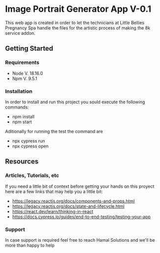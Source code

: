 # Image Portrait Generator App V-0.1

This web app is created in order to let the technicians at Little Bellies Pregnancy Spa handle the files for the artistic process of making the 8k service addon.

## Getting Started
### Requirements
* Node V. 18.16.0
* Npm V. 9.5.1
### Installation
In order to install and run this project you sould execute the following commands:

* npm install
* npm start

Aditionally for running the test the command are
* npx cypress run
* npx cypress open

## Resources
### Articles, Tutorials, etc
If you need a little bit of context before getting your hands on this proyect here are a few links that may help you a little bit:
* https://legacy.reactjs.org/docs/components-and-props.html
* https://legacy.reactjs.org/docs/state-and-lifecycle.html
* https://react.dev/learn/thinking-in-react
* https://docs.cypress.io/guides/end-to-end-testing/testing-your-app

### Support
In case support is required feel free to reach Hamal Solutions and we'll be more than happy to help

